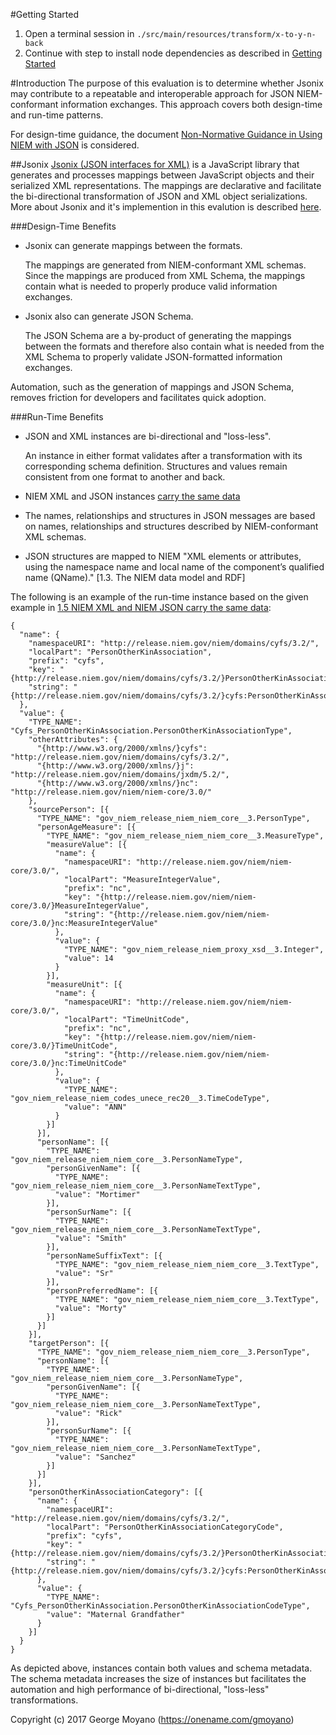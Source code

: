 #Getting Started

  1. Open a terminal session in `./src/main/resources/transform/x-to-y-n-back`
  2. Continue with step to install node dependencies as described in [Getting Started](./src/main/resources/transform/x-to-y-n-back/README.md)

#Introduction
The purpose of this evaluation is to determine whether Jsonix may contribute to a repeatable and interoperable approach for JSON NIEM-conformant information exchanges.  This approach covers both design-time and run-time patterns.

For design-time guidance, the document [Non-Normative Guidance in Using NIEM with JSON](http://niem.github.io/json/guidance/#niem-xml-json) is considered.  

##Jsonix
[Jsonix (JSON interfaces for XML)](https://github.com/highsource/jsonix) is a JavaScript library that generates and processes mappings between JavaScript objects and their serialized XML representations.  The mappings are declarative and facilitate the bi-directional transformation of JSON and XML object serializations.  More about Jsonix and it's implemention in this evalution is described [here](./src/main/resources/transform/x-to-y-n-back/README.md). 

###Design-Time Benefits

  * Jsonix can generate mappings between the formats.  
  
    The mappings are generated from NIEM-conformant XML schemas.  Since the mappings are produced from XML Schema, the mappings contain what is needed to properly produce valid information exchanges.
  
  * Jsonix also can generate JSON Schema.  
  
    The JSON Schema are a by-product of generating the mappings between the formats and therefore also contain what is needed from the XML Schema to properly validate JSON-formatted information exchanges.
  
Automation, such as the generation of mappings and JSON Schema, removes friction for developers and facilitates quick adoption.  

###Run-Time Benefits

  * JSON and XML instances are bi-directional and "loss-less".
  
    An instance in either format validates after a transformation with its corresponding schema definition.  Structures and values remain consistent from one format to another and back.
    
  * NIEM XML and JSON instances [carry the same data](http://niem.github.io/json/guidance/#niem-xml-json)

  * The names, relationships and structures in JSON messages are based on names, relationships and structures described by NIEM-conformant XML schemas.   
  
  * JSON structures are mapped to NIEM "XML elements or attributes, using the namespace name and local name of the component’s    qualified name (QName)." [1.3. The NIEM data model and RDF]
  
The following is an example of the run-time instance based on the given example in [1.5 NIEM XML and NIEM JSON carry the same data](http://niem.github.io/json/guidance/#niem-xml-json):

  ```
  {
    "name": {
      "namespaceURI": "http://release.niem.gov/niem/domains/cyfs/3.2/",
      "localPart": "PersonOtherKinAssociation",
      "prefix": "cyfs",
      "key": "{http://release.niem.gov/niem/domains/cyfs/3.2/}PersonOtherKinAssociation",
      "string": "{http://release.niem.gov/niem/domains/cyfs/3.2/}cyfs:PersonOtherKinAssociation"
    },
    "value": {
      "TYPE_NAME": "Cyfs_PersonOtherKinAssociation.PersonOtherKinAssociationType",
      "otherAttributes": {
        "{http://www.w3.org/2000/xmlns/}cyfs": "http://release.niem.gov/niem/domains/cyfs/3.2/",
        "{http://www.w3.org/2000/xmlns/}j": "http://release.niem.gov/niem/domains/jxdm/5.2/",
        "{http://www.w3.org/2000/xmlns/}nc": "http://release.niem.gov/niem/niem-core/3.0/"
      },
      "sourcePerson": [{
        "TYPE_NAME": "gov_niem_release_niem_niem_core__3.PersonType",
        "personAgeMeasure": [{
          "TYPE_NAME": "gov_niem_release_niem_niem_core__3.MeasureType",
          "measureValue": [{
            "name": {
              "namespaceURI": "http://release.niem.gov/niem/niem-core/3.0/",
              "localPart": "MeasureIntegerValue",
              "prefix": "nc",
              "key": "{http://release.niem.gov/niem/niem-core/3.0/}MeasureIntegerValue",
              "string": "{http://release.niem.gov/niem/niem-core/3.0/}nc:MeasureIntegerValue"
            },
            "value": {
              "TYPE_NAME": "gov_niem_release_niem_proxy_xsd__3.Integer",
              "value": 14
            }
          }],
          "measureUnit": [{
            "name": {
              "namespaceURI": "http://release.niem.gov/niem/niem-core/3.0/",
              "localPart": "TimeUnitCode",
              "prefix": "nc",
              "key": "{http://release.niem.gov/niem/niem-core/3.0/}TimeUnitCode",
              "string": "{http://release.niem.gov/niem/niem-core/3.0/}nc:TimeUnitCode"
            },
            "value": {
              "TYPE_NAME": "gov_niem_release_niem_codes_unece_rec20__3.TimeCodeType",
              "value": "ANN"
            }
          }]
        }],
        "personName": [{
          "TYPE_NAME": "gov_niem_release_niem_niem_core__3.PersonNameType",
          "personGivenName": [{
            "TYPE_NAME": "gov_niem_release_niem_niem_core__3.PersonNameTextType",
            "value": "Mortimer"
          }],
          "personSurName": [{
            "TYPE_NAME": "gov_niem_release_niem_niem_core__3.PersonNameTextType",
            "value": "Smith"
          }],
          "personNameSuffixText": [{
            "TYPE_NAME": "gov_niem_release_niem_niem_core__3.TextType",
            "value": "Sr"
          }],
          "personPreferredName": [{
            "TYPE_NAME": "gov_niem_release_niem_niem_core__3.TextType",
            "value": "Morty"
          }]
        }]
      }],
      "targetPerson": [{
        "TYPE_NAME": "gov_niem_release_niem_niem_core__3.PersonType",
        "personName": [{
          "TYPE_NAME": "gov_niem_release_niem_niem_core__3.PersonNameType",
          "personGivenName": [{
            "TYPE_NAME": "gov_niem_release_niem_niem_core__3.PersonNameTextType",
            "value": "Rick"
          }],
          "personSurName": [{
            "TYPE_NAME": "gov_niem_release_niem_niem_core__3.PersonNameTextType",
            "value": "Sanchez"
          }]
        }]
      }],
      "personOtherKinAssociationCategory": [{
        "name": {
          "namespaceURI": "http://release.niem.gov/niem/domains/cyfs/3.2/",
          "localPart": "PersonOtherKinAssociationCategoryCode",
          "prefix": "cyfs",
          "key": "{http://release.niem.gov/niem/domains/cyfs/3.2/}PersonOtherKinAssociationCategoryCode",
          "string": "{http://release.niem.gov/niem/domains/cyfs/3.2/}cyfs:PersonOtherKinAssociationCategoryCode"
        },
        "value": {
          "TYPE_NAME": "Cyfs_PersonOtherKinAssociation.PersonOtherKinAssociationCodeType",
          "value": "Maternal Grandfather"
        }
      }]
    }
  }
```

As depicted above, instances contain both values and schema metadata.  The schema metadata increases the size of instances but facilitates the automation and high performance of bi-directional, "loss-less" transformations.


Copyright (c) 2017 George Moyano (https://onename.com/gmoyano)







